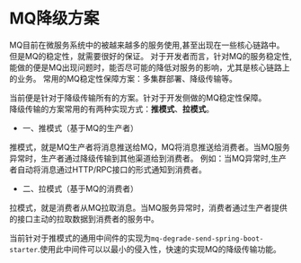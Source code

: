# MQ降级方案

MQ目前在微服务系统中的被越来越多的服务使用,甚至出现在一些核心链路中。
但是MQ的稳定性，就需要很好的保证。
对于开发者而言，针对MQ的服务稳定性,能做的便是MQ出现问题时，能否尽可能的降低对服务的影响，尤其是核心链路上的业务。
常用的MQ稳定性保障方案：多集群部署、降级传输等。

当前便是针对于降级传输所有的方案。针对于开发侧做的MQ稳定性保障。\
降级传输的方案常用的有两种实现方式：**推模式**、**拉模式**。

- 一、推模式（基于MQ的生产者）

推模式，就是MQ生产者将消息推送给MQ，MQ将消息推送给消费者。当MQ服务异常时，生产者通过降级传输到其他渠道给到消费者。
例如：当MQ异常时,生产者自动将消息通过HTTP/RPC接口的形式通知到消费者。

- 二、拉模式（基于MQ的消费者）

拉模式，就是消费者从MQ拉取消息。当MQ服务异常时，消费者通过生产者提供的接口主动的拉取数据到消费者的服务中。

当前针对于推模式的通用中间件的实现为`mq-degrade-send-spring-boot-starter`.使用此中间件可以以最小的侵入性，快速的实现MQ的降级传输功能。
